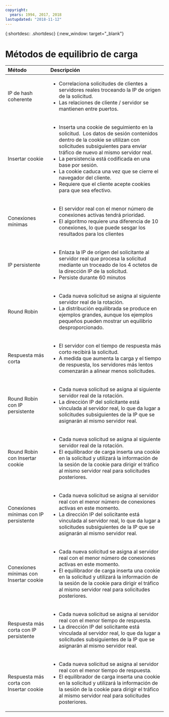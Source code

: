 ```yaml
---
copyright:
  years: 1994, 2017, 2018
lastupdated: "2018-11-12"
---
```


{:shortdesc: .shortdesc}
{:new_window: target="_blank"}

# Métodos de equilibrio de carga

| Método|Descripción|
|:---|:---|
|IP de hash coherente|<ul><li>Correlaciona solicitudes de clientes a servidores reales troceando la IP de origen de la solicitud.</li><li>Las relaciones de cliente / servidor se mantienen entre puertos.</li></ul>|
|Insertar cookie|<ul><li>Inserta una cookie de seguimiento en la solicitud.<span style="mso-spacerun:yes">&nbsp; </span>Los datos de sesión contenidos dentro de la cookie se utilizan con solicitudes subsiguientes para enviar tráfico de nuevo al mismo servidor real.</li><li>La persistencia está codificada en una base por sesión.</li><li>La cookie caduca una vez que se cierre el navegador del cliente.</li><li>Requiere que el cliente acepte cookies para que sea efectivo.</li></ul>|
|Conexiones mínimas|<ul><li>El servidor real con el menor número de conexiones activas tendrá prioridad.</li><li>El algoritmo requiere una diferencia de 10 conexiones, lo que puede sesgar los resultados para los clientes</li></ul>|
|IP persistente|<ul><li>Enlaza la IP de origen del solicitante al servidor real que procesa la solicitud mediante un troceado de los 4 octetos de la dirección IP de la solicitud.</li><li>Persiste durante 60 minutos</li></ul>|
|Round Robin|<ul><li>Cada nueva solicitud se asigna al siguiente servidor real de la rotación.</li><li>La distribución equilibrada se produce en ejemplos grandes, aunque los ejemplos pequeños pueden mostrar un equilibrio desproporcionado.</li></ul>|
|Respuesta más corta|<ul><li>El servidor con el tiempo de respuesta más corto recibirá la solicitud.</li><li>A medida que aumenta la carga y el tiempo de respuesta, los servidores más lentos comenzarán a alinear menos solicitudes.</li></ul>|
|Round Robin con IP persistente|<ul><li>Cada nueva solicitud se asigna al siguiente servidor real de la rotación.</li><li>La dirección IP del solicitante está vinculada al servidor real, lo que da lugar a solicitudes subsiguientes de la IP que se asignarán al mismo servidor real.</li></ul>|
|Round Robin con Insertar cookie|<ul><li>Cada nueva solicitud se asigna al siguiente servidor real de la rotación.</li><li>El equilibrador de carga inserta una cookie en la solicitud y utilizará la información de la sesión de la cookie para dirigir el tráfico al mismo servidor real para solicitudes posteriores.</li></ul>|
|Conexiones mínimas con IP persistente|<ul><li>Cada nueva solicitud se asigna al servidor real con el menor número de conexiones activas en este momento.</li><li>La dirección IP del solicitante está vinculada al servidor real, lo que da lugar a solicitudes subsiguientes de la IP que se asignarán al mismo servidor real.</li></ul>|
|Conexiones mínimas con Insertar cookie|<ul><li>Cada nueva solicitud se asigna al servidor real con el menor número de conexiones activas en este momento.</li><li>El equilibrador de carga inserta una cookie en la solicitud y utilizará la información de la sesión de la cookie para dirigir el tráfico al mismo servidor real para solicitudes posteriores.</li></ul>|
|Respuesta más corta con IP persistente|<ul><li>Cada nueva solicitud se asigna al servidor real con el menor tiempo de respuesta.</li><li>La dirección IP del solicitante está vinculada al servidor real, lo que da lugar a solicitudes subsiguientes de la IP que se asignarán al mismo servidor real.</li></ul>|
|Respuesta más corta con Insertar cookie|<ul><li>Cada nueva solicitud se asigna al servidor real con el menor tiempo de respuesta.</li><li>El equilibrador de carga inserta una cookie en la solicitud y utilizará la información de la sesión de la cookie para dirigir el tráfico al mismo servidor real para solicitudes posteriores.</li></ul>|
